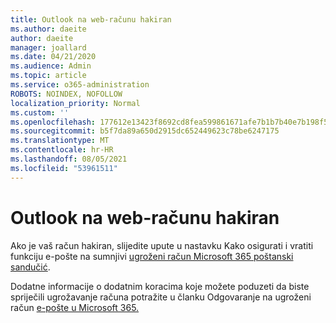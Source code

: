 ```yaml
---
title: Outlook na web-računu hakiran
ms.author: daeite
author: daeite
manager: joallard
ms.date: 04/21/2020
ms.audience: Admin
ms.topic: article
ms.service: o365-administration
ROBOTS: NOINDEX, NOFOLLOW
localization_priority: Normal
ms.custom: ''
ms.openlocfilehash: 177612e13423f8692cd8fea599861671afe7b1b7b40e7b198f5bef536d51c75c
ms.sourcegitcommit: b5f7da89a650d2915dc652449623c78be6247175
ms.translationtype: MT
ms.contentlocale: hr-HR
ms.lasthandoff: 08/05/2021
ms.locfileid: "53961511"
---
```

# <a name="outlook-on-the-web-account-hacked"></a>Outlook na web-računu hakiran

Ako je vaš račun hakiran, slijedite upute u nastavku Kako osigurati i vratiti funkciju e-pošte na sumnjivi [ugroženi račun Microsoft 365 poštanski sandučić](https://docs.microsoft.com/microsoft-365/security/office-365-security/responding-to-a-compromised-email-account).

Dodatne informacije o dodatnim koracima koje možete poduzeti da biste spriječili ugrožavanje računa potražite u članku Odgovaranje na ugroženi račun [e-pošte u Microsoft 365.](https://docs.microsoft.com/microsoft-365/security/office-365-security/responding-to-a-compromised-email-account)
